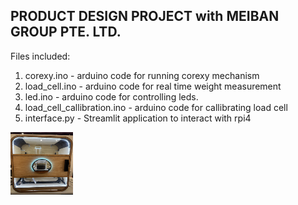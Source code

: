 ## PRODUCT DESIGN PROJECT with MEIBAN GROUP PTE. LTD.

Files included:
1. corexy.ino - arduino code for running corexy mechanism
2. load_cell.ino - arduino code for real time weight measurement
3. led.ino - arduino code for controlling leds.
4. load_cell_callibration.ino - arduino code for callibrating load cell
5. interface.py - Streamlit application to interact with rpi4

<img src="/assets/img/powder_dispensing_machine.jpg" alt="Powder dispensing machine" style="height: 100px; width:100px;"/>
